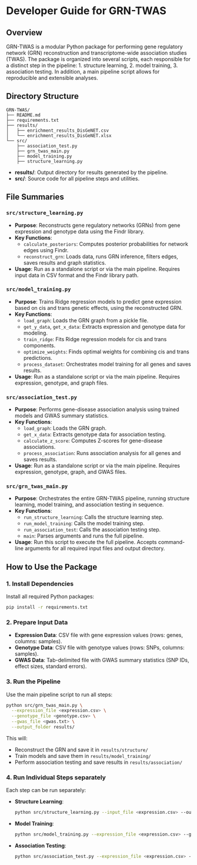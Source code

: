 # Developer Guide for GRN-TWAS

## Overview

GRN-TWAS is a modular Python package for performing gene regulatory network (GRN) reconstruction and transcriptome-wide association studies (TWAS). The package is organized into several scripts, each responsible for a distinct step in the pipeline: 1. structure learning, 2. model training, 3. association testing. In addition, a main pipeline script allows for reproducible and extensible analyses.

## Directory Structure

```
GRN-TWAS/
├── README.md
├── requirements.txt
├── results/
│   ├── enrichment_results_DisGeNET.csv
│   └── enrichment_results_DisGeNET.xlsx
└── src/
    ├── association_test.py
    ├── grn_twas_main.py
    ├── model_training.py
    ├── structure_learning.py
```

- **results/**: Output directory for results generated by the pipeline.
- **src/**: Source code for all pipeline steps and utilities.

## File Summaries

### `src/structure_learning.py`

- **Purpose**: Reconstructs gene regulatory networks (GRNs) from gene expression and genotype data using the Findr library.
- **Key Functions**:
  - `calculate_posteriors`: Computes posterior probabilities for network edges using Findr.
  - `reconstruct_grn`: Loads data, runs GRN inference, filters edges, saves results and graph statistics.
- **Usage**: Run as a standalone script or via the main pipeline. Requires input data in CSV format and the Findr library path.

### `src/model_training.py`

- **Purpose**: Trains Ridge regression models to predict gene expression based on cis and trans genetic effects, using the reconstructed GRN.
- **Key Functions**:
  - `load_graph`: Loads the GRN graph from a pickle file.
  - `get_y_data`, `get_x_data`: Extracts expression and genotype data for modeling.
  - `train_ridge`: Fits Ridge regression models for cis and trans components.
  - `optimize_weights`: Finds optimal weights for combining cis and trans predictions.
  - `process_dataset`: Orchestrates model training for all genes and saves results.
- **Usage**: Run as a standalone script or via the main pipeline. Requires expression, genotype, and graph files.

### `src/association_test.py`

- **Purpose**: Performs gene-disease association analysis using trained models and GWAS summary statistics.
- **Key Functions**:
  - `load_graph`: Loads the GRN graph.
  - `get_x_data`: Extracts genotype data for association testing.
  - `calculate_z_score`: Computes Z-scores for gene-disease associations.
  - `process_association`: Runs association analysis for all genes and saves results.
- **Usage**: Run as a standalone script or via the main pipeline. Requires expression, genotype, graph, and GWAS files.

### `src/grn_twas_main.py`

- **Purpose**: Orchestrates the entire GRN-TWAS pipeline, running structure learning, model training, and association testing in sequence.
- **Key Functions**:
  - `run_structure_learning`: Calls the structure learning step.
  - `run_model_training`: Calls the model training step.
  - `run_association_test`: Calls the association testing step.
  - `main`: Parses arguments and runs the full pipeline.
- **Usage**: Run this script to execute the full pipeline. Accepts command-line arguments for all required input files and output directory.

## How to Use the Package

### 1. Install Dependencies

Install all required Python packages:

```bash
pip install -r requirements.txt
```

### 2. Prepare Input Data

- **Expression Data**: CSV file with gene expression values (rows: genes, columns: samples).
- **Genotype Data**: CSV file with genotype values (rows: SNPs, columns: samples).
- **GWAS Data**: Tab-delimited file with GWAS summary statistics (SNP IDs, effect sizes, standard errors).

### 3. Run the Pipeline

Use the main pipeline script to run all steps:

```bash
python src/grn_twas_main.py \
  --expression_file <expression.csv> \
  --genotype_file <genotype.csv> \
  --gwas_file <gwas.txt> \
  --output_folder results/
```

This will:

- Reconstruct the GRN and save it in `results/structure/`
- Train models and save them in `results/model_training/`
- Perform association testing and save results in `results/association/`

### 4. Run Individual Steps separately

Each step can be run separately:

- **Structure Learning**:

  ```bash
  python src/structure_learning.py --input_file <expression.csv> --output_folder results/structure --findr_path <path_to_findr> --posterior_threshold 0.75
  ```

- **Model Training**:

  ```bash
  python src/model_training.py --expression_file <expression.csv> --genotype_file <genotype.csv> --graph_file results/structure/graph.pkl --output_folder results/model_training
  ```

- **Association Testing**:

  ```bash
  python src/association_test.py --expression_file <expression.csv> --genotype_file <genotype.csv> --graph_file results/structure/graph.pkl --gwas_file <gwas.txt> --output_file results/association/association_results.json
  ```

